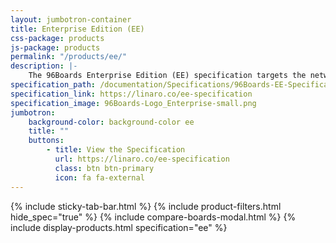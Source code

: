 ```yaml
---
layout: jumbotron-container
title: Enterprise Edition (EE)
css-package: products
js-package: products
permalink: "/products/ee/"
description: |-
    The 96Boards Enterprise Edition (EE) specification targets the networking and server segments.
specification_path: /documentation/Specifications/96Boards-EE-Specification.pdf
specification_link: https://linaro.co/ee-specification
specification_image: 96Boards-Logo_Enterprise-small.png
jumbotron:
    background-color: background-color ee
    title: ""
    buttons:
        - title: View the Specification
          url: https://linaro.co/ee-specification
          class: btn btn-primary
          icon: fa fa-external
---
```

{% include sticky-tab-bar.html %}
{% include product-filters.html hide_spec="true" %}
{% include compare-boards-modal.html %}
{% include display-products.html specification="ee" %}

